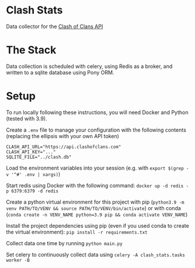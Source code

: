 # Clash Stats

Data collector for the [Clash of Clans API](https://developer.clashofclans.com/#/)

# The Stack

Data collection is scheduled with celery, using Redis as a broker, and written to a sqlite database using Pony ORM.

# Setup

To run locally following these instructions, you will need Docker and Python (tested with 3.9).

Create a `.env` file to manage your configuration with the following contents (replacing the ellipsis with your own API token)

```
CLASH_API_URL="https://api.clashofclans.com"
CLASH_API_KEY="..."
SQLITE_FILE="../clash.db"
```

Load the environment variables into your session (e.g. with `export $(grep -v '^#' .env | xargs)`)

Start redis using Docker with the following command: `docker up -d redis -p 6379:6379 -d redis`

Create a python virtual environment for this project
with pip (`python3.9 -m venv PATH/TO/VENV && source PATH/TO/VENV/bin/activate`) or
with conda (`conda create -n VENV_NAME python=3.9 pip && conda activate VENV_NAME`)

Install the project dependencies using pip
(even if you used conda to create the virtual environment):
`pip install -r requirements.txt`

Collect data one time by running `python main.py`

Set celery to continuously collect data using `celery -A clash_stats.tasks worker -B`
